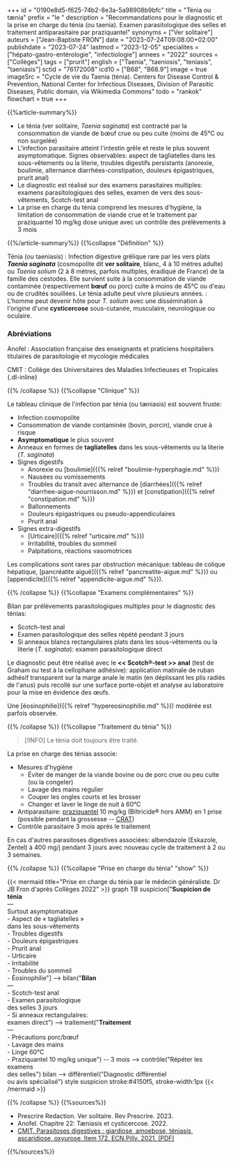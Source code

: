 +++
id = "0190e8d5-f625-74b2-8e3a-5a98908b9bfc"
title = "Ténia ou tænia"
prefix = "le "
description = "Recommandations pour le diagnostic et la prise en charge du ténia (ou taenia). Examen parasitologique des selles et traitement antiparasitaire par praziquantel"
synonyms = ["Ver solitaire"]
auteurs = ["Jean-Baptiste FRON"]
date = "2023-07-24T09:08:00+02:00"
publishdate = "2023-07-24"
lastmod = "2023-12-05"
specialites = ["hépato-gastro-entérologie", "infectiologie"]
annees = "2022"
sources = ["Collèges"]
tags = ["prurit"]
english = ["Taenia", "taeniosis", "teniasis", "taeniasis"]
sctid = "76172008"
icd10 = ["B68", "B68.9"]
image = true
imageSrc = "Cycle de vie du Taenia (ténia). Centers for Disease Control & Prevention, National Center for Infectious Diseases, Division of Parasitic Diseases, Public domain, via Wikimedia Commons"
todo = "rankok"
flowchart = true
+++

{{%article-summary%}}

- Le ténia (ver solitaire, *Taenia saginata*) est contracté par la consommation de viande de bœuf crue ou peu cuite (moins de 45°C ou non surgelée)
- L'infection parasitaire atteint l'intestin grêle et reste le plus souvent asymptomatique. Signes observables: aspect de tagliatelles dans les sous-vêtements ou la literie, troubles digestifs persistants (anorexie, boulimie, alternance diarrhées-constipation, douleurs épigastriques, prurit anal)
- Le diagnostic est réalisé sur des examens parasitaires multiples: examens parasitologiques des selles, examen de vers des sous-vêtements, Scotch-test anal
- La prise en charge du ténia comprend les mesures d'hygiène, la limitation de consommation de viande crue et le traitement par praziquantel 10 mg/kg dose unique avec un contrôle des prélèvements à 3 mois

{{%/article-summary%}}
{{%collapse "Définition" %}}

Ténia (ou taeniasis)
: Infection digestive grêlique rare par les vers plats ***Taenia saginata*** (cosmopolite dit **ver solitaire**, blanc, 4 à 10 mètres adulte) ou *Taenia solium* (2 à 8 mètres, parfois multiples, éradiqué de France) de la famille des cestodes. Elle survient suite à la consommation de viande contaminée (respectivement **bœuf** ou porc) cuite à moins de 45°C ou d'eau ou de crudités souillées. Le ténia adulte peut vivre plusieurs années.
: L'homme peut devenir hôte pour *T. solium* avec une dissémination à l'origine d'une **cysticercose** sous-cutanée, musculaire, neurologique ou oculaire.

### Abréviations

Anofel
: Association française des enseignants et praticiens hospitaliers titulaires de parasitologie et mycologie médicales

CMIT
: Collège des Universitaires des Maladies Infectieuses et Tropicales
{.dl-inline}

{{% /collapse %}}
{{%collapse "Clinique" %}}

Le tableau clinique de l'infection par ténia (ou tæniasis) est souvent fruste:

- Infection cosmopolite
- Consommation de viande contaminée (bovin, porcin), viande crue à risque
- **Asymptomatique** le plus souvent
- Anneaux en formes de **tagliatelles** dans les sous-vêtements ou la literie (*T. saginata*)
- Signes digestifs
  - Anorexie ou [boulimie]({{% relref "boulimie-hyperphagie.md" %}})
  - Nausées ou vomissements
  - Troubles du transit avec alternance de [diarrhées]({{% relref "diarrhee-aigue-nourrisson.md" %}}) et [constipation]({{% relref "constipation.md" %}})
  - Ballonnements
  - Douleurs épigastriques ou pseudo-appendiculaires
  - Prurit anal
- Signes extra-digestifs
  - [Urticaire]({{% relref "urticaire.md" %}})
  - Irritabilité, troubles du sommeil
  - Palpitations, réactions vasomotrices

Les complications sont rares par obstruction mécanique: tableau de colique hépatique, [pancréatite aiguë]({{% relref "pancreatite-aigue.md" %}}) ou [appendicite]({{% relref "appendicite-aigue.md" %}}).

{{% /collapse %}}
{{%collapse "Examens complémentaires" %}}

Bilan par prélèvements parasitologiques multiples pour le diagnostic des ténias:

- Scotch-test anal
- Examen parasitologique des selles répété pendant 3 jours
- Si anneaux blancs rectangulaires plats dans les sous-vêtements ou la literie (*T. saginata*): examen parasitologique direct

Le diagnostic peut être réalisé avec le **<< Scotch®-test >> anal** (test de Graham ou test à la cellophane adhésive): application matinale de ruban adhésif transparent sur la marge anale le matin (en déplissant les plis radiés de l'anus) puis recollé sur une surface porte-objet et analyse au laboratoire pour la mise en évidence des œufs.

Une [éosinophilie]({{% relref "hypereosinophilie.md" %}}) modérée est parfois observée.

{{% /collapse %}}
{{%collapse "Traitement du ténia" %}}

> [!INFO]
> Le ténia doit toujours être traité.

La prise en charge des ténias associe:

- Mesures d'hygiène
  - Éviter de manger de la viande bovine ou de porc crue ou peu cuite (ou la congeler)
  - Lavage des mains régulier
  - Couper les ongles courts et les brosser
  - Changer et laver le linge de nuit à 60°C
- Antiparasitaire: [praziquantel](https://base-donnees-publique.medicaments.gouv.fr/affichageDoc.php?specid=60996403&typedoc=R) 10 mg/kg (Biltricide® hors AMM) en 1 prise (possible pendant la grossesse -- [CRAT](https://www.lecrat.fr/10527/))
- Contrôle parasitaire 3 mois après le traitement

En cas d'autres parasitoses digestives associées: albendazole (Eskazole, Zentel) à 400 mg/j pendant 3 jours avec nouveau cycle de traitement à 2 ou 3 semaines.

{{% /collapse %}}
{{%collapse "Prise en charge du ténia" "show" %}}

{{< mermaid title="Prise en charge du ténia par le médecin généraliste. Dr JB Fron d'après Collèges 2022" >}}
graph TB
  suspicion["<b>Suspicion de ténia</b><br>—<br>Surtout asymptomatique<br>- Aspect de « tagliatelles »<br>dans les sous-vêtements<br>- Troubles digestifs<br>- Douleurs épigastriques<br>- Prurit anal<br>- Urticaire<br>- Irritabilité<br>- Troubles du sommeil<br>- Éosinophilie"] --> bilan("<b>Bilan</b><br>—<br>- Scotch-test anal<br>- Examen parasitologique<br>des selles 3 jours<br>- Si anneaux rectangulaires:<br>examen direct") --> traitement("<b>Traitement</b><br>—<br>- Précautions porc/bœuf<br>- Lavage des mains<br>- Linge 60°C<br>- Praziquantel 10 mg/kg unique") -- 3 mois --> contrôle("Répéter les examens<br>des selles")
    bilan --> différentiel("Diagnostic différentiel<br>ou avis spécialisé")
  style suspicion stroke:#4150f5, stroke-width:1px
{{< /mermaid >}}

{{% /collapse %}}
{{%sources%}}

- Prescrire Redaction. Ver solitaire. Rev Prescrire. 2023.
- Anofel. Chapitre 22: Tæniasis et cysticercose. 2022.
- [CMIT. Parasitoses digestives : giardiose, amoebose, téniasis, ascaridiose, oxyurose. Item 172. ECN.Pilly. 2021. (PDF)](https://www.infectiologie.com/UserFiles/File/pilly-etudiant/ecn-2020-172-web.pdf)

{{%/sources%}}
